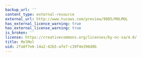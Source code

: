 ```yaml
---
backup_url: ''
content_type: external-resource
external_url: http://www.tucows.com/preview/9805/MOLMOL
has_external_licence_warning: true
has_external_license_warning: true
is_broken: ''
license: https://creativecommons.org/licenses/by-nc-sa/4.0/
title: MolMol
uid: 2fa8f7e6-14a2-42b5-afe7-c39f4e396d8b
---
```

